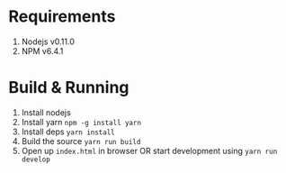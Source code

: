 # Requirements

1. Nodejs v0.11.0
2. NPM v6.4.1

# Build & Running

1. Install nodejs
2. Install yarn `npm -g install yarn`
3. Install deps `yarn install`
4. Build the source `yarn run build`
5. Open up `index.html` in browser OR start development using `yarn run develop`
